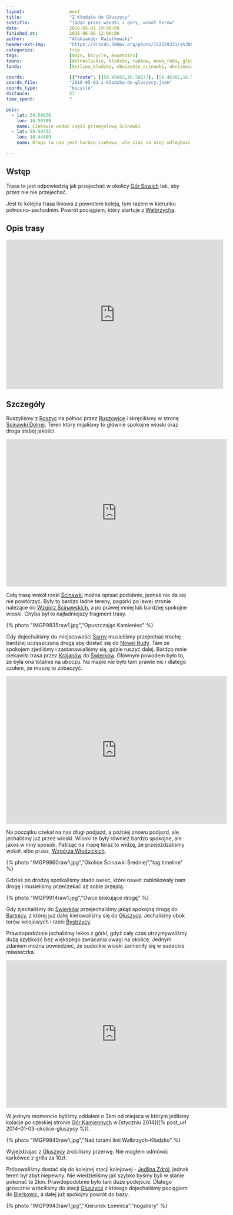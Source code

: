 ```yaml
---
layout:                 post
title:                  "Z Kłodzka do Głuszycy"
subtitle:               "jadąc przez wioski i góry, wokół torów"
date:                   2016-05-01 19:00:00
finished_at:            2016-06-08 12:00:00
author:                 "Aleksander Kwiatkowski"
header-ext-img:         "https://drscdn.500px.org/photo/152229321/q%3D80_m%3D2000/c590c87f2a2d9d078829c94d6a1a861c"
categories:             trip
tags:                   [main, bicycle, mountains]
towns:                  [dolnoslaskie, klodzko, radkow, nowa_ruda, gluszyca]
lands:                  [kotlina_klodzka, obnizenie_scinawki, obnizenie_nowej_rudy, gory_kamienne]

coords:                 [{"route": [[50.45663,16.58577], [50.46385,16.57246], [50.46188,16.55701], [50.47390,16.56491], [50.48231,16.56045], [50.49083,16.54156], [50.49618,16.52474], [50.50775,16.50981], [50.51518,16.48938], [50.52434,16.47891], [50.53297,16.47668], [50.53733,16.46226], [50.54715,16.46054], [50.54846,16.46432], [50.57506,16.47548], [50.58041,16.48783], [50.58030,16.50208], [50.57833,16.48492], [50.57496,16.47582], [50.57659,16.47273], [50.59555,16.46260], [50.59305,16.45608], [50.59741,16.44440], [50.61506,16.42089], [50.61865,16.42312], [50.62627,16.41333], [50.62954,16.41488], [50.64326,16.41145], [50.64576,16.40441], [50.67656,16.38089], [50.68374,16.37488], [50.68776,16.35428], [50.70016,16.34742]], "type": "bicycle"}]
coords_file:            "2016-05-01-z-klodzka-do-gluszycy.json"
coords_type:            "bicycle"
distance:               57
time_spent:             7

pois:
  - lat: 50.50930
    lon: 16.50709
    name: Ciekawie widać część przemysłową Ścinawki
  - lat: 50.59732
    lon: 16.44469  
    name: Droga ta nie jest bardzo ciekawa, ale czuć na niej odległość i dzikość.

---
```


[wiki-wzgorza-scinawskie]:     https://pl.wikipedia.org/wiki/Wzg%C3%B3rza_%C5%9Acinawskie
[wiki-wzgorza-wlodzickie]:     https://pl.wikipedia.org/wiki/Wzg%C3%B3rza_W%C5%82odzickie
[wiki-gory-sowie]:             https://pl.wikipedia.org/wiki/G%C3%B3ry_Sowie
[wiki-walbrzych]:              https://pl.wikipedia.org/wiki/Wa%C5%82brzych
[wiki-roszyce]:                https://pl.wikipedia.org/wiki/Roszyce
[wiki-ruszowice]:              https://pl.wikipedia.org/wiki/Ruszowice_(powiat_k%C5%82odzki)
[wiki-scinawka-dolna]:         https://pl.wikipedia.org/wiki/%C5%9Acinawka_Dolna  
[wiki-rzeka-scinawka]:         https://pl.wikipedia.org/wiki/%C5%9Acinawka_(rzeka)
[wiki-sarny]:                  https://pl.wikipedia.org/wiki/Sarny_(wojew%C3%B3dztwo_dolno%C5%9Bl%C4%85skie)
[wiki-nowa-ruda]:              https://pl.wikipedia.org/wiki/Nowa_Ruda
[wiki-krajanow]:               https://pl.wikipedia.org/wiki/Krajan%C3%B3w
[wiki-swierki]:                https://pl.wikipedia.org/wiki/%C5%9Awierki_(powiat_k%C5%82odzki)
[wiki-bartnica]:               https://pl.wikipedia.org/wiki/Bartnica
[wiki-gluszyca]:               https://pl.wikipedia.org/wiki/G%C5%82uszyca
[wiki-rzeka-bystrzyca]:        https://pl.wikipedia.org/wiki/Bystrzyca_(dop%C5%82yw_Odry)
[wiki-gory-kamienne]:          https://pl.wikipedia.org/wiki/G%C3%B3ry_Kamienne
[wiki-jedlina-zdroj]:          https://pl.wikipedia.org/wiki/Jedlina-Zdr%C3%B3j
[wiki-gluszyca-pkp]:           https://pl.wikipedia.org/wiki/G%C5%82uszyca_(stacja_kolejowa)
[wiki-bierkowice]:             https://pl.wikipedia.org/wiki/Bierkowice_(wojew%C3%B3dztwo_dolno%C5%9Bl%C4%85skie)


Wstęp
-----

Trasa ta jest odpowiedzią jak przejechać w okolicy [Gór Sowich][wiki-gory-sowie] tak,
aby przez nie nie przejechać.

Jest to kolejna trasa liniowa z powrotem koleją, tym razem w kierunku północno-zachodnim.
Powrót pociągiem, który startuje z [Wałbrzycha][wiki-walbrzych].

Opis trasy
----------

<iframe height='405' width='590' frameborder='0' allowtransparency='true' scrolling='no' src='https://www.strava.com/activities/562219977/embed/af70520b2fa9e51691407d23a5e52467196784c1'></iframe>

Szczegóły
---------

Ruszyliśmy z [Roszyc][wiki-roszyce] na północ przez [Ruszowice][wiki-ruszowice] i
skręciliśmy w stronę [Ścinawki Dolnej][wiki-scinawka-dolna]. Teren który mijaliśmy
to głównie spokojne wioski oraz droga słabej jakości.

<div class="vimeo"><iframe src='http://player.vimeo.com/video/169337003' width="600" height="400" frameborder="0" webkitAllowFullScreen mozallowfullscreen allowFullScreen> </iframe></div>

Całą trasę wokół rzeki [Ścinawki][wiki-rzeka-scinawka] można opisać podobnie, jednak
nie da się nie powtórzyć. Były to bardzo ładne tereny, pagórki po lewej stronie należące
do [Wzgórz Ścinawskich][wiki-wzgorza-scinawskie], a po prawej mniej lub bardziej
spokojne wioski. Chyba był to najładniejszy fragment trasy.

{% photo "IMGP9835raw1.jpg","Opuszczając Kamieniec" %}

Gdy dojechaliśmy do miejscowości [Sarny][wiki-sarny] musieliśmy przejechać trochę
bardziej uczęszczaną drogą aby dostać się do [Nowej Rudy][wiki-nowa-ruda]. Tam ze
spokojem zjedliśmy i zastanawialiśmy się, gdzie ruszyć dalej. Bardzo mnie ciekawiła
trasa przez [Krajanów][wiki-krajanow] do [Świerków][wiki-swierki].
Głównym powodem było to, że była ona totalnie na uboczu. Na mapie nie było tam
prawie nic i dlatego czułem, że muszę to zobaczyć.

<div class="vimeo"><iframe src='http://player.vimeo.com/video/169522232' width="600" height="400" frameborder="0" webkitAllowFullScreen mozallowfullscreen allowFullScreen> </iframe></div>

Na początku czekał na nas długi podjazd, a później znowu podjazd, ale jechaliśmy
już przez wioski. Wioski te były również bardzo spokojne, ale jakoś w inny sposób.
Patrząc na mapę teraz to widzę, że przejeżdzaliśmy wokół, albo przez,
[Wzgórza Włodzickich][wiki-wzgorza-wlodzickie].

{% photo "IMGP9860raw1.jpg","Okolice Ścinawki Średniej","tag:timeline" %}

Gdzieś po drodzę spotkaliśmy stado owiec, które nawet zablokowały nam drogę i
musieliśmy przeczekać aż sobie przejdą.

{% photo "IMGP9914raw1.jpg","Owce blokujące drogę" %}

Gdy zjechaliśmy do [Świerków][wiki-swierki] przejechaliśmy jakąś
spokojną drogą do [Bartnicy][wiki-bartnica], z której już dalej
kierowaliśmy się do [Głuszycy][wiki-gluszyca]. Jechaliśmy obok torów kolejowych
i rzeki [Bystrzycy][wiki-rzeka-bystrzyca].

Prawdopodobnie jechaliśmy lekko z górki, gdyż cały czas utrzymywaliśmy
dużą szybkość bez większego zwracania uwagi na okolicę. Jednym zdaniem
można powiedzieć, że sudeckie wioski zamieniły się w sudeckie miasteczka.

<div class="vimeo"><iframe src='http://player.vimeo.com/video/167879418' width="600" height="400" frameborder="0" webkitAllowFullScreen mozallowfullscreen allowFullScreen> </iframe></div>

W jednym momencie byliśmy oddaleni o 3km od miejsca w którym jedliśmy kolacje
po czeskiej stronie [Gór Kamiennych][wiki-gory-kamienne] w
[styczniu 2014]({% post_url 2014-01-03-okolice-gluszycy %}).

{% photo "IMGP9940raw1.jpg","Nad torami linii Wałbrzych-Kłodzko" %}

Wyjeżdzajac z [Głuszycy][wiki-gluszyca] zrobiliśmy przerwę. Nie mogłem
odmówić karkówce z grilla za 10zł.

Próbowaliśmy dostać się do kolejnej stacji kolejowej -
[Jedlina Zdrój][wiki-jedlina-zdroj], jednak teren był zbyt niepewny. Nie
wiedzieliśmy jak szybko byśmy byli w stanie pokonać te 2km. Prawdopodobnie
było tam duże podejście. Dlatego grzecznie wróciliśmy do stacji [Głuszyca][wiki-gluszyca-pkp]
z którego dojechaliśmy pociągiem do [Bierkowic][wiki-bierkowice], a dalej już
spokojny powrót do bazy.

{% photo "IMGP9943raw1.jpg","Kierunek Łomnica","nogallery" %}
